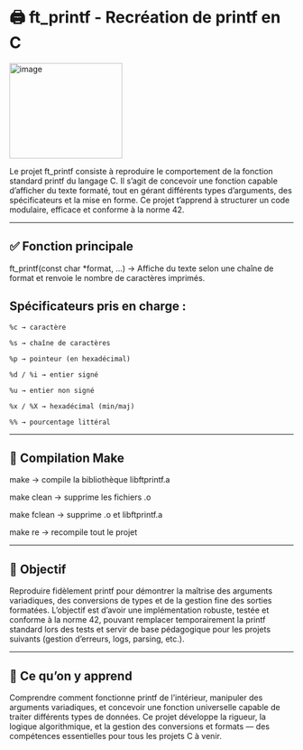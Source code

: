 # 🖨️ ft_printf - Recréation de printf en C

<img width="200" height="169" alt="image" src="https://github.com/user-attachments/assets/36666552-5a8e-4e2e-9689-89531f30ce88" />

Le projet ft_printf consiste à reproduire le comportement de la fonction standard printf du langage C.
Il s’agit de concevoir une fonction capable d’afficher du texte formaté, tout en gérant différents types d’arguments, des spécificateurs et la mise en forme.
Ce projet t’apprend à structurer un code modulaire, efficace et conforme à la norme 42.

---

## ✅ Fonction principale

ft_printf(const char *format, ...)
→ Affiche du texte selon une chaîne de format et renvoie le nombre de caractères imprimés.

## Spécificateurs pris en charge :

```%c → caractère```

```%s → chaîne de caractères```

```%p → pointeur (en hexadécimal)```

```%d / %i → entier signé```

```%u → entier non signé```

```%x / %X → hexadécimal (min/maj)```

```%% → pourcentage littéral```

---

## 🔧 Compilation Make

make → compile la bibliothèque libftprintf.a

make clean → supprime les fichiers .o

make fclean → supprime .o et libftprintf.a

make re → recompile tout le projet

---

## 🏁 Objectif

Reproduire fidèlement printf pour démontrer la maîtrise des arguments variadiques, des conversions de types et de la gestion fine des sorties formatées.
L’objectif est d’avoir une implémentation robuste, testée et conforme à la norme 42, pouvant remplacer temporairement la printf standard lors des tests et servir de base pédagogique pour les projets suivants (gestion d’erreurs, logs, parsing, etc.).

---

## 🧠 Ce qu’on y apprend

Comprendre comment fonctionne printf de l’intérieur, manipuler des arguments variadiques, et concevoir une fonction universelle capable de traiter différents types de données.
Ce projet développe la rigueur, la logique algorithmique, et la gestion des conversions et formats — des compétences essentielles pour tous les projets C à venir.
